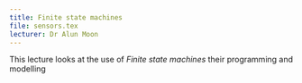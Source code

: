```yaml
---
title: Finite state machines
file: sensors.tex
lecturer: Dr Alun Moon
---
```

This lecture looks at the use of _Finite state machines_ their programming and
modelling
